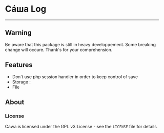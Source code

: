 # Сáша Log
-----

## Warning
Be aware that this package is still in heavy developpement.
Some breaking change will occure. Thank's for your comprehension.

## Features
* Don't use php session handler in order to keep control of save
* Storage :
 * File

## About

### License

Cawa is licensed under the GPL v3 License - see the `LICENSE` file for details
